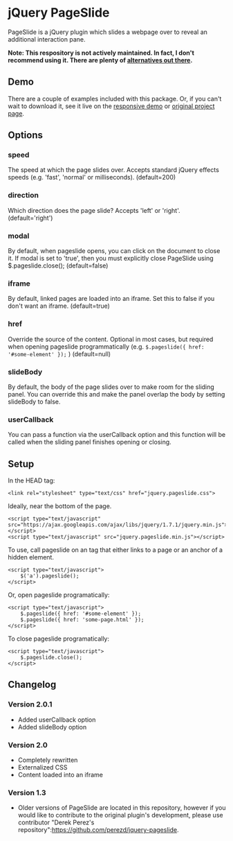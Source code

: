 # jQuery PageSlide

PageSlide is a jQuery plugin which slides a webpage over to reveal an additional interaction pane.

**Note: This respository is not actively maintained. In fact, I don't recommend using it. There are plenty of [alternatives out there](http://www.unheap.com/section/navigation/drawer-responsive/).**

## Demo

There are a couple of examples included with this package. Or, if you can't wait to download it, see it live on the [responsive demo](http://srobbin.github.com/jquery-pageslide) or [original project page](http://srobbin.com/jquery-plugins/pageslide/).

## Options

### speed

The speed at which the page slides over. Accepts standard jQuery effects speeds (e.g. 'fast', 'normal' or milliseconds). (default=200)

### direction

Which direction does the page slide? Accepts 'left' or 'right'. (default='right')

### modal

By default, when pageslide opens, you can click on the document to close it. If modal is set to 'true', then you must explicitly close PageSlide using $.pageslide.close(); (default=false)

### iframe

By default, linked pages are loaded into an iframe. Set this to false if you don't want an iframe. (default=true)

### href

Override the source of the content. Optional in most cases, but required when opening pageslide programmatically (e.g. <code>$.pageslide({ href: '#some-element' });</code> ) (default=null)

### slideBody

By default, the body of the page slides over to make room for the sliding panel. You can override this and make the panel overlap the body by setting slideBody to false.

### userCallback

You can pass a function via the userCallback option and this function will be called when the sliding panel finishes opening or closing. 

## Setup

In the HEAD tag:
```
<link rel="stylesheet" type="text/css" href="jquery.pageslide.css">
```

Ideally, near the bottom of the page.
```
<script type="text/javascript" src="https://ajax.googleapis.com/ajax/libs/jquery/1.7.1/jquery.min.js"></script>
<script type="text/javascript" src="jquery.pageslide.min.js"></script>
```

To use, call pageslide on an <code><a></code> tag that either links to a page or an anchor of a hidden element.
```
<script type="text/javascript">
    $('a').pageslide();
</script>
```

Or, open pageslide programatically:
```
<script type="text/javascript">
    $.pageslide({ href: '#some-element' });
    $.pageslide({ href: 'some-page.html' });
</script>
```

To close pageslide programatically:
```
<script type="text/javascript">
    $.pageslide.close();
</script>
```

## Changelog

### Version 2.0.1

* Added userCallback option
* Added slideBody option


### Version 2.0

* Completely rewritten
* Externalized CSS
* Content loaded into an iframe

### Version 1.3

* Older versions of PageSlide are located in this repository, however if you would like to contribute to the original plugin's development, please use contributor "Derek Perez's repository":https://github.com/perezd/jquery-pageslide.
